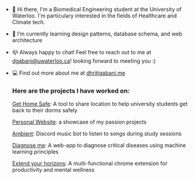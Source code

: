 

<!--
**DhritiGabani/DhritiGabani** is a ✨ _special_ ✨ repository because its `README.md` (this file) appears on your GitHub profile.
-->

- 👋 Hi there, I'm a Biomedical Engineering student at the University of Waterloo. I'm particulary interested in the fields of Healthcare and Climate tech. 
- 🌱 I’m currently learning design patterns, database schema, and web architecture
- 📪 Always happy to chat! Feel free to reach out to me at dgabani@uwaterloo.ca! looking forward to meeting you :)
- 💻 Find out more about me at [dhritigabani.me](https://dhritigabani.me/#/)


  ### Here are the projects I have worked on:

  [Get Home Safe](https://github.com/binalpreetkalra/get-home-safe): A tool to share location to help university students get back to their dorms safely

  [Personal Website](https://github.com/DhritiGabani/dhritigabani.me): a showcase of my passion projects

  [Ambient](https://github.com/DhritiGabani/Ambient): Discord music bot to listen to songs during study sessions

  [Diagnose me](https://github.com/DhritiGabani/Diagnose-me): A web-app to diagnose critical diseases using machine learning principles

  [Extend your horizons](https://github.com/alliedong/technova-hackathon): A multi-functional chrome extension for productivity and mental wellness



